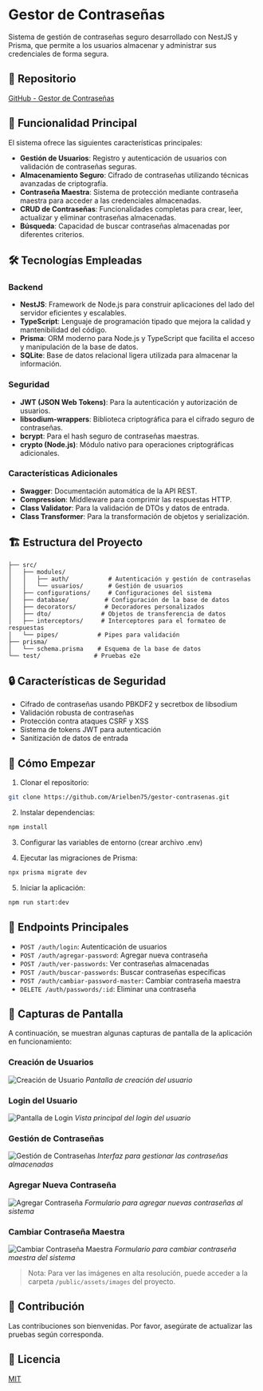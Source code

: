 # Gestor de Contraseñas

Sistema de gestión de contraseñas seguro desarrollado con NestJS y Prisma, que permite a los usuarios almacenar y administrar sus credenciales de forma segura.

## 🔗 Repositorio

[GitHub - Gestor de Contraseñas](https://github.com/Arielben75/gestor-contrasenas.git)

## 🚀 Funcionalidad Principal

El sistema ofrece las siguientes características principales:

- **Gestión de Usuarios**: Registro y autenticación de usuarios con validación de contraseñas seguras.
- **Almacenamiento Seguro**: Cifrado de contraseñas utilizando técnicas avanzadas de criptografía.
- **Contraseña Maestra**: Sistema de protección mediante contraseña maestra para acceder a las credenciales almacenadas.
- **CRUD de Contraseñas**: Funcionalidades completas para crear, leer, actualizar y eliminar contraseñas almacenadas.
- **Búsqueda**: Capacidad de buscar contraseñas almacenadas por diferentes criterios.

## 🛠️ Tecnologías Empleadas

### Backend

- **NestJS**: Framework de Node.js para construir aplicaciones del lado del servidor eficientes y escalables.
- **TypeScript**: Lenguaje de programación tipado que mejora la calidad y mantenibilidad del código.
- **Prisma**: ORM moderno para Node.js y TypeScript que facilita el acceso y manipulación de la base de datos.
- **SQLite**: Base de datos relacional ligera utilizada para almacenar la información.

### Seguridad

- **JWT (JSON Web Tokens)**: Para la autenticación y autorización de usuarios.
- **libsodium-wrappers**: Biblioteca criptográfica para el cifrado seguro de contraseñas.
- **bcrypt**: Para el hash seguro de contraseñas maestras.
- **crypto (Node.js)**: Módulo nativo para operaciones criptográficas adicionales.

### Características Adicionales

- **Swagger**: Documentación automática de la API REST.
- **Compression**: Middleware para comprimir las respuestas HTTP.
- **Class Validator**: Para la validación de DTOs y datos de entrada.
- **Class Transformer**: Para la transformación de objetos y serialización.

## 🏗️ Estructura del Proyecto

```
├── src/
│   ├── modules/
│   │   ├── auth/           # Autenticación y gestión de contraseñas
│   │   └── usuarios/       # Gestión de usuarios
│   ├── configurations/     # Configuraciones del sistema
│   ├── database/          # Configuración de la base de datos
│   ├── decorators/        # Decoradores personalizados
│   ├── dto/              # Objetos de transferencia de datos
│   ├── interceptors/     # Interceptores para el formateo de respuestas
│   └── pipes/           # Pipes para validación
├── prisma/
│   └── schema.prisma    # Esquema de la base de datos
└── test/               # Pruebas e2e
```

## 🔒 Características de Seguridad

- Cifrado de contraseñas usando PBKDF2 y secretbox de libsodium
- Validación robusta de contraseñas
- Protección contra ataques CSRF y XSS
- Sistema de tokens JWT para autenticación
- Sanitización de datos de entrada

## 🚀 Cómo Empezar

1. Clonar el repositorio:

```bash
git clone https://github.com/Arielben75/gestor-contrasenas.git
```

2. Instalar dependencias:

```bash
npm install
```

3. Configurar las variables de entorno (crear archivo .env)

4. Ejecutar las migraciones de Prisma:

```bash
npx prisma migrate dev
```

5. Iniciar la aplicación:

```bash
npm run start:dev
```

## 📝 Endpoints Principales

- `POST /auth/login`: Autenticación de usuarios
- `POST /auth/agregar-password`: Agregar nueva contraseña
- `POST /auth/ver-passwords`: Ver contraseñas almacenadas
- `POST /auth/buscar-passwords`: Buscar contraseñas específicas
- `POST /auth/cambiar-password-master`: Cambiar contraseña maestra
- `DELETE /auth/passwords/:id`: Eliminar una contraseña

## 📸 Capturas de Pantalla

A continuación, se muestran algunas capturas de pantalla de la aplicación en funcionamiento:

### Creación de Usuarios

![Creación de Usuario](/public/assets/images/createUser.png)
_Pantalla de creación del usuario_

### Login del Usuario

![Pantalla de Login](/public/assets/images/loginUser.png)
_Vista principal del login del usuario_

### Gestión de Contraseñas

![Gestión de Contraseñas](/public/assets/images/gestorContresena2.png)
_Interfaz para gestionar las contraseñas almacenadas_

### Agregar Nueva Contraseña

![Agregar Contraseña](/public/assets/images/gestorContresena1.png)
_Formulario para agregar nuevas contraseñas al sistema_

### Cambiar Contraseña Maestra

![Cambiar Contraseña Maestra](/public/assets/images/gestorContresena3.png)
_Formulario para cambiar contraseña maestra del sistema_

> Nota: Para ver las imágenes en alta resolución, puede acceder a la carpeta `/public/assets/images` del proyecto.

## 👥 Contribución

Las contribuciones son bienvenidas. Por favor, asegúrate de actualizar las pruebas según corresponda.

## 📄 Licencia

[MIT](https://choosealicense.com/licenses/mit/)
